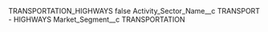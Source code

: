 <?xml version="1.0" encoding="UTF-8"?>
<CustomMetadata xmlns="http://soap.sforce.com/2006/04/metadata" xmlns:xsi="http://www.w3.org/2001/XMLSchema-instance" xmlns:xsd="http://www.w3.org/2001/XMLSchema">
    <label>TRANSPORTATION_HIGHWAYS</label>
    <protected>false</protected>
    <values>
        <field>Activity_Sector_Name__c</field>
        <value xsi:type="xsd:string">TRANSPORT - HIGHWAYS</value>
    </values>
    <values>
        <field>Market_Segment__c</field>
        <value xsi:type="xsd:string">TRANSPORTATION</value>
    </values>
</CustomMetadata>
